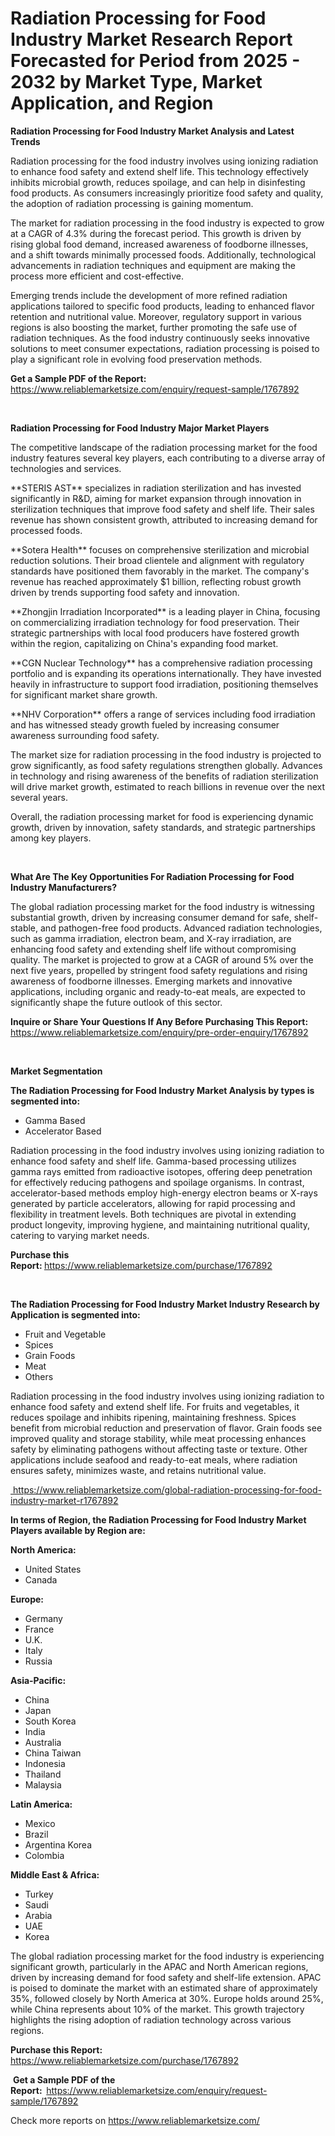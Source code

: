 <p><h1>Radiation Processing for Food Industry Market Research Report Forecasted for Period from 2025 -  2032 by Market Type, Market Application, and Region</h1></p><p><strong>Radiation Processing for Food Industry Market Analysis and Latest Trends</strong></p>
<p><p>Radiation processing for the food industry involves using ionizing radiation to enhance food safety and extend shelf life. This technology effectively inhibits microbial growth, reduces spoilage, and can help in disinfesting food products. As consumers increasingly prioritize food safety and quality, the adoption of radiation processing is gaining momentum. </p><p>The market for radiation processing in the food industry is expected to grow at a CAGR of 4.3% during the forecast period. This growth is driven by rising global food demand, increased awareness of foodborne illnesses, and a shift towards minimally processed foods. Additionally, technological advancements in radiation techniques and equipment are making the process more efficient and cost-effective.</p><p>Emerging trends include the development of more refined radiation applications tailored to specific food products, leading to enhanced flavor retention and nutritional value. Moreover, regulatory support in various regions is also boosting the market, further promoting the safe use of radiation techniques. As the food industry continuously seeks innovative solutions to meet consumer expectations, radiation processing is poised to play a significant role in evolving food preservation methods.</p></p>
<p><strong>Get a Sample PDF of the Report:&nbsp;</strong> <a href="https://www.reliablemarketsize.com/enquiry/request-sample/1767892?utm_campaign=2299&utm_medium=2&utm_source=Github&utm_content=ia&utm_term=27022025&utm_id=radiation-processing-for-food-industry">https://www.reliablemarketsize.com/enquiry/request-sample/1767892</a></p>
<p>&nbsp;</p>
<p><strong>Radiation Processing for Food Industry Major Market Players</strong></p>
<p><p>The competitive landscape of the radiation processing market for the food industry features several key players, each contributing to a diverse array of technologies and services.</p><p>**STERIS AST** specializes in radiation sterilization and has invested significantly in R&D, aiming for market expansion through innovation in sterilization techniques that improve food safety and shelf life. Their sales revenue has shown consistent growth, attributed to increasing demand for processed foods.</p><p>**Sotera Health** focuses on comprehensive sterilization and microbial reduction solutions. Their broad clientele and alignment with regulatory standards have positioned them favorably in the market. The company's revenue has reached approximately $1 billion, reflecting robust growth driven by trends supporting food safety and innovation.</p><p>**Zhongjin Irradiation Incorporated** is a leading player in China, focusing on commercializing irradiation technology for food preservation. Their strategic partnerships with local food producers have fostered growth within the region, capitalizing on China's expanding food market.</p><p>**CGN Nuclear Technology** has a comprehensive radiation processing portfolio and is expanding its operations internationally. They have invested heavily in infrastructure to support food irradiation, positioning themselves for significant market share growth.</p><p>**NHV Corporation** offers a range of services including food irradiation and has witnessed steady growth fueled by increasing consumer awareness surrounding food safety. </p><p>The market size for radiation processing in the food industry is projected to grow significantly, as food safety regulations strengthen globally. Advances in technology and rising awareness of the benefits of radiation sterilization will drive market growth, estimated to reach billions in revenue over the next several years.</p><p>Overall, the radiation processing market for food is experiencing dynamic growth, driven by innovation, safety standards, and strategic partnerships among key players.</p></p>
<p>&nbsp;</p>
<p><strong>What Are The Key Opportunities For Radiation Processing for Food Industry Manufacturers?</strong></p>
<p><p>The global radiation processing market for the food industry is witnessing substantial growth, driven by increasing consumer demand for safe, shelf-stable, and pathogen-free food products. Advanced radiation technologies, such as gamma irradiation, electron beam, and X-ray irradiation, are enhancing food safety and extending shelf life without compromising quality. The market is projected to grow at a CAGR of around 5% over the next five years, propelled by stringent food safety regulations and rising awareness of foodborne illnesses. Emerging markets and innovative applications, including organic and ready-to-eat meals, are expected to significantly shape the future outlook of this sector.</p></p>
<p><strong>Inquire or Share Your Questions If Any Before Purchasing This Report:</strong> <a href="https://www.reliablemarketsize.com/enquiry/pre-order-enquiry/1767892?utm_campaign=2299&utm_medium=2&utm_source=Github&utm_content=ia&utm_term=27022025&utm_id=radiation-processing-for-food-industry">https://www.reliablemarketsize.com/enquiry/pre-order-enquiry/1767892</a></p>
<p>&nbsp;</p>
<p><strong>Market Segmentation</strong></p>
<p><strong>The Radiation Processing for Food Industry Market Analysis by types is segmented into:</strong></p>
<p><ul><li>Gamma Based</li><li>Accelerator Based</li></ul></p>
<p><p>Radiation processing in the food industry involves using ionizing radiation to enhance food safety and shelf life. Gamma-based processing utilizes gamma rays emitted from radioactive isotopes, offering deep penetration for effectively reducing pathogens and spoilage organisms. In contrast, accelerator-based methods employ high-energy electron beams or X-rays generated by particle accelerators, allowing for rapid processing and flexibility in treatment levels. Both techniques are pivotal in extending product longevity, improving hygiene, and maintaining nutritional quality, catering to varying market needs.</p></p>
<p><strong>Purchase this Report:&nbsp;</strong><a href="https://www.reliablemarketsize.com/purchase/1767892?utm_campaign=2299&utm_medium=2&utm_source=Github&utm_content=ia&utm_term=27022025&utm_id=radiation-processing-for-food-industry">https://www.reliablemarketsize.com/purchase/1767892</a></p>
<p>&nbsp;</p>
<p><strong>The Radiation Processing for Food Industry Market Industry Research by Application is segmented into:</strong></p>
<p><ul><li>Fruit and Vegetable</li><li>Spices</li><li>Grain Foods</li><li>Meat</li><li>Others</li></ul></p>
<p><p>Radiation processing in the food industry involves using ionizing radiation to enhance food safety and extend shelf life. For fruits and vegetables, it reduces spoilage and inhibits ripening, maintaining freshness. Spices benefit from microbial reduction and preservation of flavor. Grain foods see improved quality and storage stability, while meat processing enhances safety by eliminating pathogens without affecting taste or texture. Other applications include seafood and ready-to-eat meals, where radiation ensures safety, minimizes waste, and retains nutritional value.</p></p>
<p><a href="https://www.reliablemarketsize.com/global-radiation-processing-for-food-industry-market-r1767892?utm_campaign=2299&utm_medium=2&utm_source=Github&utm_content=ia&utm_term=27022025&utm_id=radiation-processing-for-food-industry">&nbsp;https://www.reliablemarketsize.com/global-radiation-processing-for-food-industry-market-r1767892</a></p>
<p><strong>In terms of Region, the Radiation Processing for Food Industry Market Players available by Region are:</strong></p>
<p>
    <p> <strong> North America: </strong>
        <ul>
            <li>United States</li>
            <li>Canada</li>
        </ul>
        </p> 
    <p> <strong> Europe: </strong>
        <ul>
            <li>Germany</li>
            <li>France</li>
            <li>U.K.</li>
            <li>Italy</li>
            <li>Russia</li>
        </ul>
        </p> 
    <p> <strong> Asia-Pacific: </strong>
        <ul>
            <li>China</li>
            <li>Japan</li>
            <li>South Korea</li>
            <li>India</li>
            <li>Australia</li>
            <li>China Taiwan</li>
            <li>Indonesia</li>
            <li>Thailand</li>
            <li>Malaysia</li>
        </ul>
        </p> 
    <p> <strong> Latin America: </strong>
        <ul>
            <li>Mexico</li>
            <li>Brazil</li>
            <li>Argentina Korea</li>
            <li>Colombia</li>
        </ul>
        </p> 
    <p> <strong> Middle East & Africa: </strong>
        <ul>
            <li>Turkey</li>
            <li>Saudi</li>
            <li>Arabia</li>
            <li>UAE</li>
            <li>Korea</li>
        </ul>
    </p>
    </p>
<p><p>The global radiation processing market for the food industry is experiencing significant growth, particularly in the APAC and North American regions, driven by increasing demand for food safety and shelf-life extension. APAC is poised to dominate the market with an estimated share of approximately 35%, followed closely by North America at 30%. Europe holds around 25%, while China represents about 10% of the market. This growth trajectory highlights the rising adoption of radiation technology across various regions.</p></p>
<p><strong>Purchase this Report: </strong><a href="https://www.reliablemarketsize.com/purchase/1767892?utm_campaign=2299&utm_medium=2&utm_source=Github&utm_content=ia&utm_term=27022025&utm_id=radiation-processing-for-food-industry">https://www.reliablemarketsize.com/purchase/1767892</a></p>
<p>&nbsp;<strong>Get a Sample PDF of the Report:&nbsp;&nbsp;</strong><a href="https://www.reliablemarketsize.com/enquiry/request-sample/1767892?utm_campaign=2299&utm_medium=2&utm_source=Github&utm_content=ia&utm_term=27022025&utm_id=radiation-processing-for-food-industry">https://www.reliablemarketsize.com/enquiry/request-sample/1767892</a></p>
<p><strong></strong></p>
<p>Check more reports on <a href="https://www.reliablemarketsize.com/?utm_campaign=2299&utm_medium=2&utm_source=Github&utm_content=ia&utm_term=27022025&utm_id=radiation-processing-for-food-industry">https://www.reliablemarketsize.com/</a></p>